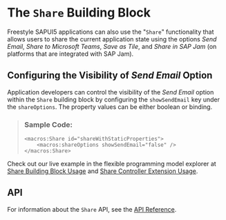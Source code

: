 <!-- loio41b02dfe1ac44d72bb766f5fc3e3d244 -->

# The `Share` Building Block

Freestyle SAPUI5 applications can also use the "`Share`" functionality that allows users to share the current application state using the options *Send Email*, *Share to Microsoft Teams*, *Save as Tile*, and *Share in SAP Jam* \(on platforms that are integrated with SAP Jam\).



<a name="loio41b02dfe1ac44d72bb766f5fc3e3d244__section_qfd_qdn_j1c"/>

## Configuring the Visibility of *Send Email* Option

Application developers can control the visibility of the *Send Email* option within the `Share` building block by configuring the `showSendEmail` key under the `shareOptions`. The property values can be either boolean or binding.

> ### Sample Code:  
> ```
> <macros:Share id="shareWithStaticProperties">
>     <macros:shareOptions showSendEmail="false" />
> </macros:Share>
> ```



Check out our live example in the flexible programming model explorer at [Share Building Block Usage](https://ui5.sap.com/test-resources/sap/fe/core/fpmExplorer/index.html#/buildingBlocks/features/shareDefault) and [Share Controller Extension Usage](https://ui5.sap.com/test-resources/sap/fe/core/fpmExplorer/index.html#/controllerExtensions/controllerExtensionsOverview/shareExtensibility).



<a name="loio41b02dfe1ac44d72bb766f5fc3e3d244__section_cvs_phs_j5b"/>

## API

For information about the `Share` API, see the [API Reference](https://ui5.sap.com/#/api/sap.fe.macros.Share).

